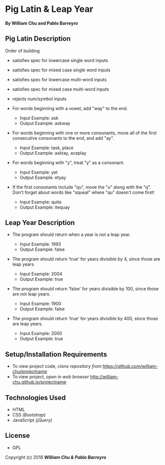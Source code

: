 # **Pig Latin & Leap Year**

#### By William Chu and Pablo Barreyro

## Pig Latin Description

Order of building
* satisfies spec for lowercase single word inputs
* satisfies spec for mixed case single word inputs
* satisfies spec for lowercase multi-word inputs
* satisfies spec for mixed case multi-word inputs
* rejects num/symbol inputs

* For words beginning with a vowel, add "way" to the end.
  * Input Example: ask
  * Output Example: askway


* For words beginning with one or more consonants, move all of the first consecutive consonants to the end, and add "ay".
  * Input Example: task, place
  * Output Example: asktay, aceplay


* For words beginning with "y", treat "y" as a consonant.
  * Input Example: yet
  * Output Example: etyay


* If the first consonants include "qu", move the "u" along with the "q". Don't forget about words like "squeal" where "qu" doesn't come first!
  * Input Example: quite
  * Output Example: itequay


## Leap Year Description

* The program should return when a year is not a leap year.
  * Input Example: 1993
  * Output Example: false


* The program should return 'true' for years divisible by 4, since those are leap years.
  * Input Example: 2004
  * Output Example: true


* The program should return 'false' for years divisible by 100, since those are not leap years.
  * Input Example: 1900
  * Output Example: false


* The program should return 'true' for years divisible by 400, since those are leap years.
  * Input Example: 2000
  * Output Example: true


## Setup/Installation Requirements

* To view project code, _clone repository from_ https://github.com/william-chu/projectname
* To view project, _open in web browser_ http://william-chu.github.io/projectname

## Technologies Used

* HTML
* CSS _(Bootstrap)_
* JavaScript _(jQuery)_

## License

* GPL

Copyright (c) 2018 **_William Chu & Pablo Barreyro_**
